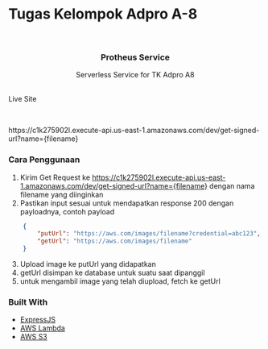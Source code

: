# Tugas Kelompok Adpro A-8

<!-- PROJECT LOGO -->
<br />
<p align="center">
  <h3 align="center">Protheus Service</h3>

  <p align="center">
    Serverless Service for TK Adpro A8
    <br />
    <br />
    <p>Live Site</p>
    <br />
    <p>https://c1k275902l.execute-api.us-east-1.amazonaws.com/dev/get-signed-url?name={filename}</p>
  </p>
</p>

### Cara Penggunaan
1. Kirim Get Request ke https://c1k275902l.execute-api.us-east-1.amazonaws.com/dev/get-signed-url?name={filename} dengan nama filename yang diinginkan
2. Pastikan input sesuai untuk mendapatkan response 200 dengan payloadnya, contoh payload

```json
    {
        "putUrl": "https://aws.com/images/filename?credential=abc123",
        "getUrl": "https://aws.com/images/filename"
    }
```

3. Upload image ke putUrl yang didapatkan
4. getUrl disimpan ke database untuk suatu saat dipanggil
5. untuk mengambil image yang telah diupload, fetch ke getUrl

### Built With

-   [ExpressJS](https://expressjs.com/)
-   [AWS Lambda](https://aws.amazon.com/id/lambda/)
-   [AWS S3](https://aws.amazon.com/id/s3/)

<!-- GETTING STARTED -->